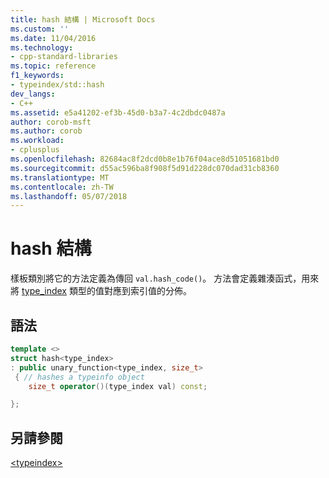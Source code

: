 ```yaml
---
title: hash 結構 | Microsoft Docs
ms.custom: ''
ms.date: 11/04/2016
ms.technology:
- cpp-standard-libraries
ms.topic: reference
f1_keywords:
- typeindex/std::hash
dev_langs:
- C++
ms.assetid: e5a41202-ef3b-45d0-b3a7-4c2dbdc0487a
author: corob-msft
ms.author: corob
ms.workload:
- cplusplus
ms.openlocfilehash: 82684ac8f2dcd0b8e1b76f04ace8d51051681bd0
ms.sourcegitcommit: d55ac596ba8f908f5d91d228dc070dad31cb8360
ms.translationtype: MT
ms.contentlocale: zh-TW
ms.lasthandoff: 05/07/2018
---
```

# <a name="hash-structure"></a>hash 結構

樣板類別將它的方法定義為傳回 `val.hash_code()`。 方法會定義雜湊函式，用來將 [type_index](../standard-library/type-index-class.md) 類型的值對應到索引值的分佈。

## <a name="syntax"></a>語法

```cpp
template <>
struct hash<type_index>
: public unary_function<type_index, size_t>
 { // hashes a typeinfo object
    size_t operator()(type_index val) const;

};
```

## <a name="see-also"></a>另請參閱

[\<typeindex>](../standard-library/typeindex.md)<br/>
